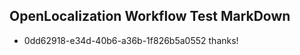 ## OpenLocalization Workflow Test MarkDown
* 0dd62918-e34d-40b6-a36b-1f826b5a0552 thanks!

<!--HONumber=Sep16_HO1-->


